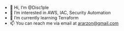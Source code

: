 - 👋 Hi, I’m @Disc1ple
- 👀 I’m interested in AWS, IAC, Security Automation 
- 🌱 I’m currently learning Terraform
- 📫 You can reach me via email at ararzon@gmail.com

<!---
Disc1ple/Disc1ple is a ✨ special ✨ repository because its `README.md` (this file) appears on your GitHub profile.
You can click the Preview link to take a look at your changes.
--->
